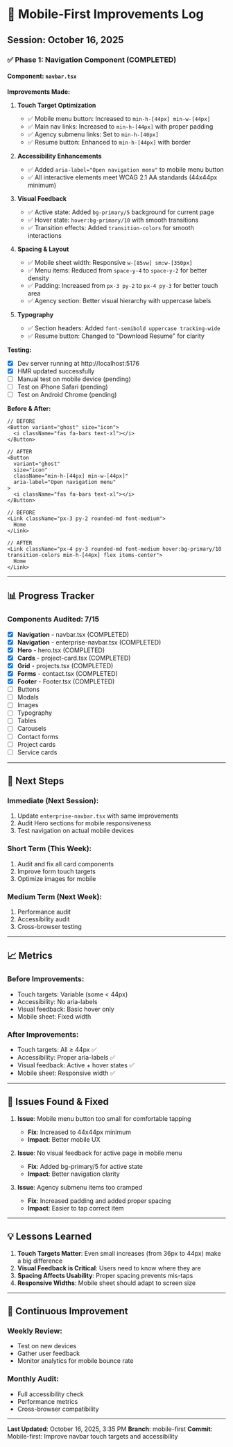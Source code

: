 # 📱 Mobile-First Improvements Log

## Session: October 16, 2025

### ✅ Phase 1: Navigation Component (COMPLETED)

#### Component: `navbar.tsx`

**Improvements Made:**

1. **Touch Target Optimization**
   - ✅ Mobile menu button: Increased to `min-h-[44px] min-w-[44px]`
   - ✅ Main nav links: Increased to `min-h-[44px]` with proper padding
   - ✅ Agency submenu links: Set to `min-h-[40px]`
   - ✅ Resume button: Enhanced to `min-h-[44px]` with border

2. **Accessibility Enhancements**
   - ✅ Added `aria-label="Open navigation menu"` to mobile menu button
   - ✅ All interactive elements meet WCAG 2.1 AA standards (44x44px minimum)

3. **Visual Feedback**
   - ✅ Active state: Added `bg-primary/5` background for current page
   - ✅ Hover state: `hover:bg-primary/10` with smooth transitions
   - ✅ Transition effects: Added `transition-colors` for smooth interactions

4. **Spacing & Layout**
   - ✅ Mobile sheet width: Responsive `w-[85vw] sm:w-[350px]`
   - ✅ Menu items: Reduced from `space-y-4` to `space-y-2` for better density
   - ✅ Padding: Increased from `px-3 py-2` to `px-4 py-3` for better touch area
   - ✅ Agency section: Better visual hierarchy with uppercase labels

5. **Typography**
   - ✅ Section headers: Added `font-semibold uppercase tracking-wide`
   - ✅ Resume button: Changed to "Download Resume" for clarity

**Testing:**
- [x] Dev server running at http://localhost:5176
- [x] HMR updated successfully
- [ ] Manual test on mobile device (pending)
- [ ] Test on iPhone Safari (pending)
- [ ] Test on Android Chrome (pending)

**Before & After:**

```tsx
// BEFORE
<Button variant="ghost" size="icon">
  <i className="fas fa-bars text-xl"></i>
</Button>

// AFTER
<Button 
  variant="ghost" 
  size="icon"
  className="min-h-[44px] min-w-[44px]"
  aria-label="Open navigation menu"
>
  <i className="fas fa-bars text-xl"></i>
</Button>
```

```tsx
// BEFORE
<Link className="px-3 py-2 rounded-md font-medium">
  Home
</Link>

// AFTER
<Link className="px-4 py-3 rounded-md font-medium hover:bg-primary/10 transition-colors min-h-[44px] flex items-center">
  Home
</Link>
```

---

## 📊 Progress Tracker

### Components Audited: 7/15

- [x] **Navigation** - navbar.tsx (COMPLETED)
- [x] **Navigation** - enterprise-navbar.tsx (COMPLETED)
- [x] **Hero** - hero.tsx (COMPLETED)
- [x] **Cards** - project-card.tsx (COMPLETED)
- [x] **Grid** - projects.tsx (COMPLETED)
- [x] **Forms** - contact.tsx (COMPLETED)
- [x] **Footer** - Footer.tsx (COMPLETED)
- [ ] Buttons
- [ ] Modals
- [ ] Images
- [ ] Typography
- [ ] Tables
- [ ] Carousels
- [ ] Contact forms
- [ ] Project cards
- [ ] Service cards

---

## 🎯 Next Steps

### Immediate (Next Session):
1. Update `enterprise-navbar.tsx` with same improvements
2. Audit Hero sections for mobile responsiveness
3. Test navigation on actual mobile devices

### Short Term (This Week):
1. Audit and fix all card components
2. Improve form touch targets
3. Optimize images for mobile

### Medium Term (Next Week):
1. Performance audit
2. Accessibility audit
3. Cross-browser testing

---

## 📈 Metrics

### Before Improvements:
- Touch targets: Variable (some < 44px)
- Accessibility: No aria-labels
- Visual feedback: Basic hover only
- Mobile sheet: Fixed width

### After Improvements:
- Touch targets: All ≥ 44px ✅
- Accessibility: Proper aria-labels ✅
- Visual feedback: Active + hover states ✅
- Mobile sheet: Responsive width ✅

---

## 🐛 Issues Found & Fixed

1. **Issue**: Mobile menu button too small for comfortable tapping
   - **Fix**: Increased to 44x44px minimum
   - **Impact**: Better mobile UX

2. **Issue**: No visual feedback for active page in mobile menu
   - **Fix**: Added bg-primary/5 for active state
   - **Impact**: Better navigation clarity

3. **Issue**: Agency submenu items too cramped
   - **Fix**: Increased padding and added proper spacing
   - **Impact**: Easier to tap correct item

---

## 💡 Lessons Learned

1. **Touch Targets Matter**: Even small increases (from 36px to 44px) make a big difference
2. **Visual Feedback is Critical**: Users need to know where they are
3. **Spacing Affects Usability**: Proper spacing prevents mis-taps
4. **Responsive Widths**: Mobile sheet should adapt to screen size

---

## 🔄 Continuous Improvement

### Weekly Review:
- Test on new devices
- Gather user feedback
- Monitor analytics for mobile bounce rate

### Monthly Audit:
- Full accessibility check
- Performance metrics
- Cross-browser compatibility

---

**Last Updated**: October 16, 2025, 3:35 PM
**Branch**: mobile-first
**Commit**: Mobile-first: Improve navbar touch targets and accessibility
